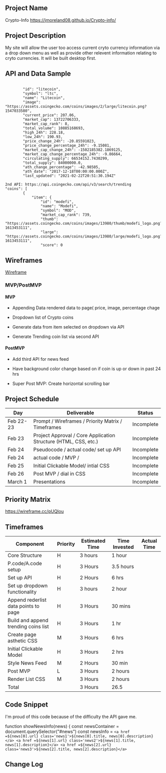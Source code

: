 
## Project Name

Crypto-Info 
https://jmoreland08.github.io/Crypto-info/

## Project Description
My site will allow the user too access current cryto currency information via a drop down menu as well as provide other relevent information relating to cryto currencies. It will be built desktop first.

## API and Data Sample
``` https://api.coingecko.com/api/v3/coins/markets?vs_currency=usd&ids=litecoin

        "id": "litecoin",
        "symbol": "ltc",
        "name": "Litecoin",
        "image": "https://assets.coingecko.com/coins/images/2/large/litecoin.png?1547033580",
        "current_price": 207.06,
        "market_cap": 13722706333,
        "market_cap_rank": 8,
        "total_volume": 10885168693,
        "high_24h": 228.18,
        "low_24h": 190.93,
        "price_change_24h": -20.85591023,
        "price_change_percentage_24h": -9.15081,
        "market_cap_change_24h": -1502185382.1869125,
        "market_cap_change_percentage_24h": -9.86664,
        "circulating_supply": 66534152.7430299,
        "total_supply": 84000000.0,
        "ath_change_percentage": -42.98505,
        "ath_date": "2017-12-18T00:00:00.000Z",
        "last_updated": "2021-02-22T20:51:30.194Z"
        
2nd API: https://api.coingecko.com/api/v3/search/trending
"coins": [
        {
            "item": {
                "id": "modefi",
                "name": "Modefi",
                "symbol": "MOD",
                "market_cap_rank": 739,
                "thumb": "https://assets.coingecko.com/coins/images/13980/thumb/modefi_logo.png?1613453111",
                "large": "https://assets.coingecko.com/coins/images/13980/large/modefi_logo.png?1613453111",
                "score": 0
```
## Wireframes
[Wireframe](https://wireframe.cc/P0LwSt) 


### MVP/PostMVP

#### MVP 
- Appending Data rendered data to page( price, image, percentage chage

- Dropdown list of Crypto coins

- Generate data from item selected on dropdown via API

- Generate Trending coin list via second API

#### PostMVP 

- Add third API for news feed

- Have background color change based on if coin is up or down in past 24 hrs

- Super Post MVP: Create horizontal scrolling bar

## Project Schedule

|  Day | Deliverable | Status
|---|---| ---|
|Feb 22-23| Prompt / Wireframes / Priority Matrix / Timeframes | Incomplete
|Feb 23| Project Approval / Core Application Structure (HTML, CSS, etc.) | Incomplete 
|Feb 24| Pseudocode / actual code/ set up API | Incomplete
|Feb 24| actual code / MVP / | Incomplete
|Feb 25| Initial Clickable Model/ intial CSS  | Incomplete
|Feb 26| Post MVP / dial in CSS | Incomplete
|March 1| Presentations | Incomplete

## Priority Matrix

https://wireframe.cc/pUQIou

## Timeframes
| Component                              | Priority | Estimated Time | Time Invested | Actual Time |
|-------------------------------         |----------|----------------|---------------|-------------|
| Core Structure                         | H        | 3 hours        |       1 hour  |             |
| P.code/A.code setup                    | H        | 3 Hours        |     3.5 hours |             |
| Set up API                             | H        | 2 Hours        |       6 hrs   |             |
| Set up dropdown functionality          | H        | 3 hours        |       2 hour  |             |
| Append rederlist data points to page   | H        | 3 Hours        |       30 mins |             |
| Build and append trending coins list   | H        | 3 Hours        |        1 hr   |             |
| Create page asthetic CSS               | M        | 3 Hours        |        6 hrs  |             |
| Initial Clickable Model                | H        | 3 Hours        |        2 hrs  |             |
| Style News Feed                        | M        | 2 Hours        |       30 min  |             |
| Post MVP                               | L        | 3 Hours        |       2 hours |             |
| Render List CSS                        | M        | 3 Hours        |       2 hours |             |
| Total                                  |          | 3 Hours        |         26.5  |             |
## Code Snippet
I'm proud of this code because of the difficulty the API gave me.

function showNewsInfo(news) {
    const newsContainer = document.querySelector("#news")
    const newsInfo = `
    <a href =${news[0].url} class='news1'>${news[0].title, news[0].description}</a>
    <a href =${news[1].url} class='news2'>${news[1].title, news[1].description}</a>
    <a href =${news[2].url} class='news3'>${news[2].title, news[2].description}</a>
    `
    
## Change Log
   
